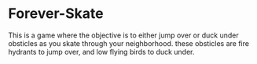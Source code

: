 # Forever-Skate
This is a game where the objective is to either jump over or duck under obsticles as you skate through your neighborhood.
these obsticles are fire hydrants to jump over, and low flying birds to duck under.
